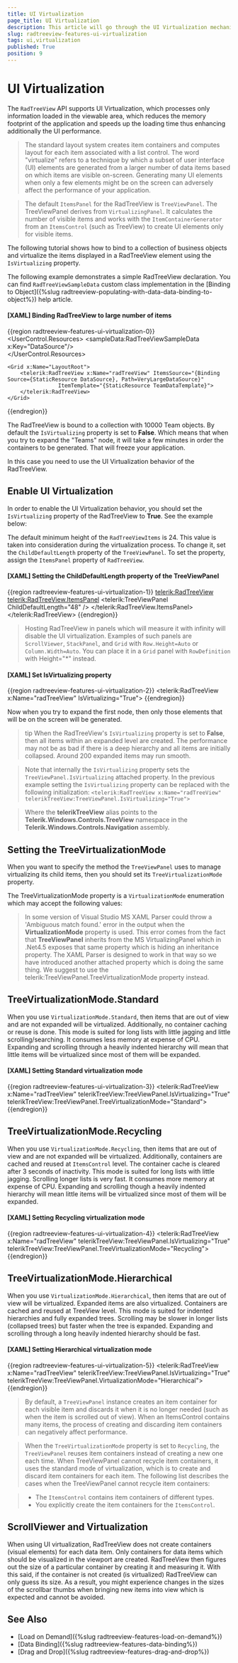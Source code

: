 ```yaml
---
title: UI Virtualization
page_title: UI Virtualization
description: This article will go through the UI Virtualization mechanism of the RadTreeView.
slug: radtreeview-features-ui-virtualization
tags: ui,virtualization
published: True
position: 9
---
```


# UI Virtualization

The `RadTreeView` API supports UI Virtualization, which processes only information loaded in the viewable area, which reduces the memory footprint of the application and speeds up the loading time thus enhancing additionally the UI performance.

> The standard layout system creates item containers and computes layout for each item associated with a list control. The word "virtualize" refers to a technique by which a subset of user interface (UI) elements are generated from a larger number of data items based on which items are visible on-screen. Generating many UI elements when only a few elements might be on the screen can adversely affect the performance of your application.

>The default `ItemsPanel` for the RadTreeView is `TreeViewPanel`. The TreeViewPanel derives from `VirtualizingPanel`. It calculates the number of visible items and works with the `ItemContainerGenerator` from an `ItemsControl` (such as TreeView) to create UI elements only for visible items.

The following tutorial shows how to bind to a collection of business objects and virtualize the items displayed in a RadTreeView element using the `IsVirtualizing` property.

The following example demonstrates a simple RadTreeView declaration. You can find `RadTreeViewSampleData` custom class implementation in the [Binding to Object]({%slug radtreeview-populating-with-data-data-binding-to-object%}) help article.

#### __[XAML] Binding RadTreeView to large number of items__
{{region radtreeview-features-ui-virtualization-0}}
	<UserControl.Resources>	
	    <sampleData:RadTreeViewSampleData x:Key="DataSource"/>	
	    <DataTemplate x:Key="TeamDataTemplate">
	        <TextBlock Text="{Binding Name}"/>
	    </DataTemplate>	
	</UserControl.Resources>
	
	<Grid x:Name="LayoutRoot">	
	    <telerik:RadTreeView x:Name="radTreeView" ItemsSource="{Binding Source={StaticResource DataSource}, Path=VeryLargeDataSource}"
	                ItemTemplate="{StaticResource TeamDataTemplate}">
	    </telerik:RadTreeView>	
	</Grid>
{{endregion}}

The RadTreeView is bound to a collection with 10000 Team objects. By default the `IsVirtualizing` property is set to __False__. Which means that when you try to expand the "Teams" node, it will take a few minutes in order the containers to be generated. That will freeze your application.

In this case you need to use the UI Virtualization behavior of the RadTreeView. 

## Enable UI Virtualization

In order to enable the UI Virtualization behavior, you should set the `IsVirtualizing` property of the RadTreeView to __True__. See the example below:

The default minimum height of the `RadTreeViewItems` is 24. This value is taken into consideration during the virtualization process. To change it, set the `ChildDefaultLength` property of the `TreeViewPanel`. To set the property, assign the `ItemsPanel` property of `RadTreeView`.

#### __[XAML] Setting the ChildDefaultLength property of the TreeViewPanel__
{{region radtreeview-features-ui-virtualization-1}}
	<telerik:RadTreeView>
		<telerik:RadTreeView.ItemsPanel>
			<ItemsPanelTemplate>
				<telerik:TreeViewPanel ChildDefaultLength="48" />
			</ItemsPanelTemplate>
		</telerik:RadTreeView.ItemsPanel>
	</telerik:RadTreeView>
{{endregion}}

> Hosting RadTreeView in panels which will measure it with infinity will disable the UI virtualization. Examples of such panels are `ScrollViewer`, `StackPanel`, and `Grid` with `Row.Height=Auto` or `Column.Width=Auto`. You can place it in a `Grid` panel with `RowDefinition` with Height="*" instead. 

#### __[XAML] Set IsVirtualizing property__
{{region radtreeview-features-ui-virtualization-2}}
	<telerik:RadTreeView x:Name="radTreeView" IsVirtualizing="True">
{{endregion}}

Now when you try to expand the first node, then only those elements that will be on the screen will be generated.

>tip When the RadTreeView's `IsVirtualizing` property is set to __False__, then all items within an expanded level are created. The performance may not be as bad if there is a deep hierarchy and all items are initially collapsed. Around 200 expanded items may run smooth.

>Note that internally the `IsVirtualizing` property sets the `TreeViewPanel.IsVirtualizing` attached property. In the previous example setting the `IsVirtualizing` property can be replaced with the following initialization:	
`<telerik:RadTreeView x:Name="radTreeView" telerikTreeView:TreeViewPanel.IsVirtualizing="True">`

>Where the __telerikTreeView__ alias points to the __Telerik.Windows.Controls.TreeView__ namespace in the __Telerik.Windows.Controls.Navigation__ assembly.

## Setting the TreeVirtualizationMode

When you want to specify the method the `TreeViewPanel` uses to manage virtualizing its child items, then you should set its `TreeVirtualizationMode` property.

The TreeVirtualizationMode property is a `VirtualizationMode` enumeration which may accept the following values:

> In some version of Visual Studio MS XAML Parser could throw a 'Ambiguous match found.' error in the output when the __VirtualizationMode__ property is used. This error comes from the fact that __TreeViewPanel__ inherits from the MS VirtualizingPanel which in .Net4.5 exposes that same property which is hiding an inheritance property. The XAML Parser is designed to work in that way so we have introduced another attached property which is doing the same thing. We suggest to use the telerik:TreeViewPanel.TreeVirtualizationMode property instead.

## TreeVirtualizationMode.Standard

When you use `VirtualizationMode.Standard`, then items that are out of view and are not expanded will be virtualized. Additionally, no container caching or reuse is done. This mode is suited for long lists with little jagging and little scrolling/searching. It consumes less memory at expense of CPU. Expanding and scrolling through a heavily indented hierarchy will mean that little items will be virtualized since most of them will be expanded.

#### __[XAML] Setting Standard virtualization mode__
{{region radtreeview-features-ui-virtualization-3}}
	<telerik:RadTreeView x:Name="radTreeView" telerikTreeView:TreeViewPanel.IsVirtualizing="True" telerikTreeView:TreeViewPanel.TreeVirtualizationMode="Standard">
	{{endregion}}

## TreeVirtualizationMode.Recycling

When you use `VirtualizationMode.Recycling`, then items that are out of view and are not expanded will be virtualized. Additionally, containers are cached and reused at `ItemsControl` level. The container cache is cleared after 3 seconds of inactivity. This mode is suited for long lists with little jagging. Scrolling longer lists is very fast. It consumes more memory at expense of CPU. Expanding and scrolling though a heavily indented hierarchy will mean little items will be virtualized since most of them will be expanded.

#### __[XAML] Setting Recycling virtualization mode__
{{region radtreeview-features-ui-virtualization-4}}
	<telerik:RadTreeView x:Name="radTreeView" telerikTreeView:TreeViewPanel.IsVirtualizing="True" telerikTreeView:TreeViewPanel.TreeVirtualizationMode="Recycling">
{{endregion}}

## TreeVirtualizationMode.Hierarchical

When you use `VirtualizationMode.Hierarchical`, then items that are out of view will be virtualized. Expanded items are also virtualized. Containers are cached and reused at TreeView level. This mode is suited for indented hierarchies and fully expanded trees. Scrolling may be slower in longer lists (collapsed trees) but faster when the tree is expanded. Expanding and scrolling through a long heavily indented hierarchy should be fast.

#### __[XAML] Setting Hierarchical virtualization mode__
{{region radtreeview-features-ui-virtualization-5}}
	<telerik:RadTreeView x:Name="radTreeView" telerikTreeView:TreeViewPanel.IsVirtualizing="True" telerikTreeView:TreeViewPanel.VirtualizationMode="Hierarchical">
{{endregion}}

> By default, a `TreeViewPanel` instance creates an item container for each visible item and discards it when it is no longer needed (such as when the item is scrolled out of view). When an ItemsControl contains many items, the process of creating and discarding item containers can negatively affect performance. 

>When the `TreeVirtualizationMode` property is set to `Recycling`, the `TreeViewPanel` reuses item containers instead of creating a new one each time. When TreeViewPanel cannot recycle item containers, it uses the standard mode of virtualization, which is to create and discard item containers for each item. The following list describes the cases when the TreeViewPanel cannot recycle item containers:

> - The `ItemsControl` contains item containers of different types. 
> - You explicitly create the item containers for the `ItemsControl`.

## ScrollViewer and Virtualization

When using UI virtualization, RadTreeView does not create containers (visual elements) for each data item. Only containers for data items which should be visualized in the viewport are created. RadTreeView then figures out the size of a particular container by creating it and measuring it. With this said, if the container is not created (is virtualized) RadTreeView can only guess its size. As a result, you might experience changes in the sizes of the scrollbar thumbs when bringing new items into view which is expected and cannot be avoided.

## See Also
 * [Load on Demand]({%slug radtreeview-features-load-on-demand%})
 * [Data Binding]({%slug radtreeview-features-data-binding%})
 * [Drag and Drop]({%slug radtreeview-features-drag-and-drop%})
